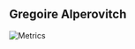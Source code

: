 ## Gregoire Alperovitch  ##

![Metrics](https://metrics.lecoq.io/GregoireALP?template=classic&base.metadata=0&isocalendar=1&languages=1&stars=1&tweets=1&isocalendar.duration=half-year&tweets.limit=2&tweets.user=greglpva&stars.limit=4&config.timezone=Europe%2FParis&config.animated=true)
